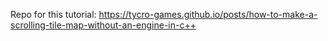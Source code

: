 Repo for this tutorial: https://tycro-games.github.io/posts/how-to-make-a-scrolling-tile-map-without-an-engine-in-c++

